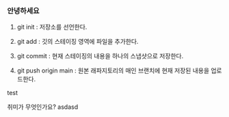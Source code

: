 ### 안녕하세요

1. git init : 저장소를 선언한다.

2. git add : 깃의 스테이징 영역에 파일을 추가한다.

3. git commit : 현재 스테이징의 내용을 하나의 스냅샷으로 저장한다.

4. git push origin main : 원본 래파지토리의 매인 브랜치에 현재 저장된 내용을 업로드한다.


test

취미가 무엇인가요? asdasd
